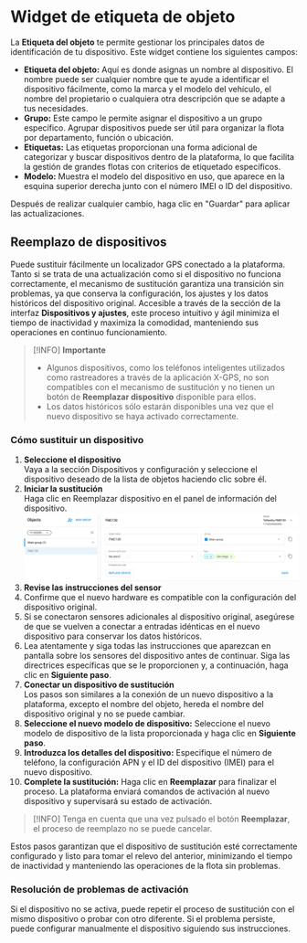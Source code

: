 # Widget de etiqueta de objeto

La **Etiqueta del objeto** te permite gestionar los principales datos de identificación de tu dispositivo. Este widget contiene los siguientes campos:

* **Etiqueta del objeto:** Aquí es donde asignas un nombre al dispositivo. El nombre puede ser cualquier nombre que te ayude a identificar el dispositivo fácilmente, como la marca y el modelo del vehículo, el nombre del propietario o cualquiera otra descripción que se adapte a tus necesidades.
* **Grupo:** Este campo le permite asignar el dispositivo a un grupo específico. Agrupar dispositivos puede ser útil para organizar la flota por departamento, función o ubicación.
* **Etiquetas:** Las etiquetas proporcionan una forma adicional de categorizar y buscar dispositivos dentro de la plataforma, lo que facilita la gestión de grandes flotas con criterios de etiquetado específicos.
* **Modelo:** Muestra el modelo del dispositivo en uso, que aparece en la esquina superior derecha junto con el número IMEI o ID del dispositivo.

Después de realizar cualquier cambio, haga clic en "Guardar" para aplicar las actualizaciones.

## Reemplazo de dispositivos

Puede sustituir fácilmente un localizador GPS conectado a la plataforma. Tanto si se trata de una actualización como si el dispositivo no funciona correctamente, el mecanismo de sustitución garantiza una transición sin problemas, ya que conserva la configuración, los ajustes y los datos históricos del dispositivo original. Accesible a través de la sección de la interfaz **Dispositivos y ajustes**, este proceso intuitivo y ágil minimiza el tiempo de inactividad y maximiza la comodidad, manteniendo sus operaciones en continuo funcionamiento.

> \[!INFO] **Importante**
>
> * Algunos dispositivos, como los teléfonos inteligentes utilizados como rastreadores a través de la aplicación X-GPS, no son compatibles con el mecanismo de sustitución y no tienen un botón de **Reemplazar dispositivo** disponible para ellos.
> * Los datos históricos sólo estarán disponibles una vez que el nuevo dispositivo se haya activado correctamente.

### Cómo sustituir un dispositivo

1. **Seleccione el dispositivo**\
   Vaya a la sección Dispositivos y configuración y seleccione el dispositivo deseado de la lista de objetos haciendo clic sobre él.
2. **Iniciar la sustitución**\
   Haga clic en Reemplazar dispositivo en el panel de información del dispositivo.![image-20241213-115932.png](../../../gua-del-usuario/dispositivos-y-ajustes/gestin-de-objetos/attachments/image-20241213-115932.png)
3. **Revise las instrucciones del sensor**
4. Confirme que el nuevo hardware es compatible con la configuración del dispositivo original.
5. Si se conectaron sensores adicionales al dispositivo original, asegúrese de que se vuelven a conectar a entradas idénticas en el nuevo dispositivo para conservar los datos históricos.
6. Lea atentamente y siga todas las instrucciones que aparezcan en pantalla sobre los sensores del dispositivo antes de continuar. Siga las directrices específicas que se le proporcionen y, a continuación, haga clic en **Siguiente paso**.
7. **Conectar un dispositivo de sustitución**\
   Los pasos son similares a la conexión de un nuevo dispositivo a la plataforma, excepto el nombre del objeto, hereda el nombre del dispositivo original y no se puede cambiar.
8. **Seleccione el nuevo modelo de dispositivo:** Seleccione el nuevo modelo de dispositivo de la lista proporcionada y haga clic en **Siguiente paso**.
9. **Introduzca los detalles del dispositivo:** Especifique el número de teléfono, la configuración APN y el ID del dispositivo (IMEI) para el nuevo dispositivo.
10. **Complete la sustitución:** Haga clic en **Reemplazar** para finalizar el proceso. La plataforma enviará comandos de activación al nuevo dispositivo y supervisará su estado de activación.

> \[!INFO] Tenga en cuenta que una vez pulsado el botón **Reemplazar**, el proceso de reemplazo no se puede cancelar.

Estos pasos garantizan que el dispositivo de sustitución esté correctamente configurado y listo para tomar el relevo del anterior, minimizando el tiempo de inactividad y manteniendo las operaciones de la flota sin problemas.

### Resolución de problemas de activación

Si el dispositivo no se activa, puede repetir el proceso de sustitución con el mismo dispositivo o probar con otro diferente. Si el problema persiste, puede configurar manualmente el dispositivo siguiendo sus instrucciones.
